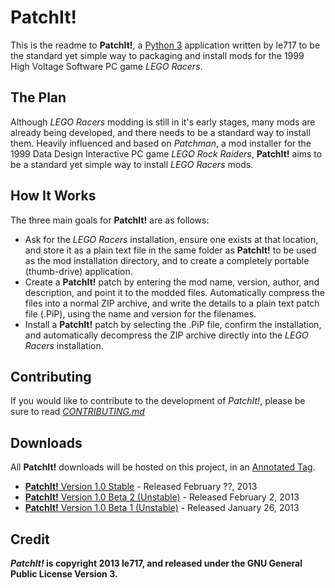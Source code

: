 PatchIt!
========

This is the readme to **PatchIt!**, a [Python 3](http://www.python.org) application written by le717 to be the standard yet simple way to
packaging and install mods for the 1999 High Voltage Software PC game *LEGO Racers*.

The Plan
--------

Although *LEGO Racers* modding is still in it's early stages, many mods are already being developed, and there 
needs to be a standard way to install them. Heavily influenced and based on *Patchman*, a mod installer for 
the 1999 Data Design Interactive PC game *LEGO Rock Raiders*, **PatchIt!** aims to be a standard yet simple way 
to install *LEGO Racers* mods.

How It Works
------------

The three main goals for **PatchIt!** are as follows:

* Ask for the *LEGO Racers* installation, ensure one exists at that location, and store it as a plain text file in the same folder as **PatchIt!** to be used 
as the mod installation directory, and to create a completely portable (thumb-drive) application.
* Create a **PatchIt!** patch by entering the mod name, version, author, and description, and point it to the modded files. Automatically compress the files 
into a normal ZIP archive, and write the details to a plain text patch file (.PiP), using the name and version for the filenames.
* Install a **PatchIt!** patch by selecting the .PiP file, confirm the installation, and automatically decompress the ZIP archive directly into the *LEGO 
Racers* installation.

Contributing
------------

If you would like to contribute to the development of *PatchIt!*, please be sure to read [*CONTRIBUTING.md*](Documentation/CONTRIBUTING.md)

Downloads
---------

All **PatchIt!** downloads will be hosted on this project, in an [Annotated Tag](https://github.com/le717/PatchIt/tags). 

* [**PatchIt!** Version 1.0 Stable](https://github.com/le717/PatchIt/tree/V1.0Stable) - Released February ??, 2013
* [**PatchIt!** Version 1.0 Beta 2 (Unstable)](https://github.com/le717/PatchIt/tree/V1.0b2) - Released February 2, 2013
* [**PatchIt!** Version 1.0 Beta 1 (Unstable)](https://github.com/le717/PatchIt/tree/V1.0b1) - Released January 26, 2013

Credit
------
***PatchIt!* is copyright 2013 le717, and released under the GNU General Public License Version 3.**